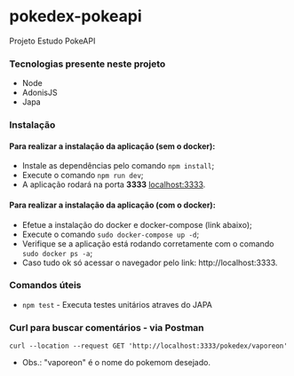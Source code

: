 # pokedex-pokeapi
Projeto Estudo PokeAPI

### Tecnologias presente neste projeto
  - Node
  - AdonisJS
  - Japa

### Instalação

#### Para realizar a instalação da aplicação (sem o docker):
 - Instale as dependências pelo comando `npm install`;
 - Execute o comando `npm run dev`;
 - A aplicação rodará na porta **3333** [localhost:3333](http://localhost:3333).
 
#### Para realizar a instalação da aplicação (com o docker):
 - Efetue a instalação do docker e docker-compose (link abaixo);
 - Execute o comando `sudo docker-compose up -d`;
 - Verifique se a aplicação está rodando corretamente com o comando `sudo docker ps -a`;
 - Caso tudo ok só acessar o navegador pelo link: http://localhost:3333.

### Comandos úteis
 - `npm test` - Executa testes unitários atraves do JAPA

 ### Curl para buscar comentários - via Postman
```curl --location --request GET 'http://localhost:3333/pokedex/vaporeon'```
 - Obs.: "vaporeon" é o nome do pokemom desejado. 

